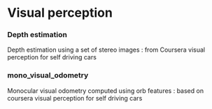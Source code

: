 # Visual perception

### Depth estimation

Depth estimation using a set of stereo images : from Coursera visual perception for self driving cars 

### mono_visual_odometry

Monocular visual odometry computed using orb features : based on coursera visual perception for self driving cars

